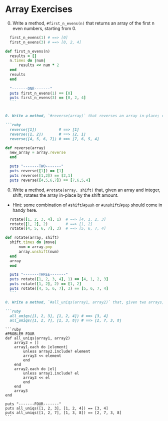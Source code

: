 # Array Exercises

0. Write a method, `#first_n_evens(n)` that returns an array of the first n even numbers, starting from 0.

  ```ruby
    first_n_evens(1) # ==> [0]
    first_n_evens(3) # ==> [0, 2, 4]
  ```
  
  ```ruby
  def first_n_evens(n)
    results = []
    n.times do |num|
        results << num * 2
  	end
    results
	end
    
	"-------ONE-------"
	puts first_n_evens(1) == [0]
	puts first_n_evens(3) == [0, 2, 4]
	```
  

0. Write a method, `#reverse(array)` that reverses an array in-place; don't create any new arrays!

  ```ruby
    reverse([1])          # ==> [1]
    reverse([1, 2])       # ==> [2, 1]
    reverse([4, 5, 6, 7]) # ==> [7, 6, 5, 4]
  ```
  
  ```ruby
  def reverse(array)
    new_array = array.reverse
	end

	puts "-------TWO-------"
	puts reverse([1]) == [1]
	puts reverse([1,2]) == [2,1]
	puts reverse([4,5,6,7]) == [7,6,5,4]
```

0. Write a method, `#rotate(array, shift)` that, given an array and integer, shift, rotates the array in-place by the shift amount.
  * Hint: some combination of `#shift`/`#push` or `#unshift`/`#pop` should come in handy here.

  ```ruby
    rotate([1, 2, 3, 4], 1)  # ==> [4, 1, 2, 3]
    rotate([1, 2], 2)        # ==> [1, 2]
    rotate([4, 5, 6, 7], 3)  # ==> [5, 6, 7, 4]
  ```
  
  ```ruby
  def rotate(array, shift)
    shift.times do |move|
        num = array.pop
        array.unshift(num)
    end
    array
	end

	puts "-------THREE-------"
	puts rotate([1, 2, 3, 4], 1) == [4, 1, 2, 3]
	puts rotate([1, 2], 2) == [1, 2]
	puts rotate([4, 5, 6, 7], 3) == [5, 6, 7, 4]
	```

0. Write a method, `#all_uniqs(array1, array2)` that, given two arrays, produces a new array of only elements unique to `array1` and elements unique to `array2`. Don't worry about the order of the elements in the output array.

  ```ruby
    all_uniqs([1, 2, 3], [1, 2, 4]) # ==> [3, 4]
    all_uniqs([1, 2, 7], [1, 3, 8]) # ==> [2, 7, 3, 8]
  ```

	```ruby
	#PROBLEM FOUR
	def all_uniqs(array1, array2)
	    array3 = []
	    array1.each do |element|
	        unless array2.include? element
	        array3 << element
	        end
	    end
	    array2.each do |el|
	        unless array1.include? el
	        array3 << el
	        end
	    end
	    array3
	end
	
	puts "-------FOUR-------"
	puts all_uniqs([1, 2, 3], [1, 2, 4]) == [3, 4]
	puts all_uniqs([1, 2, 7], [1, 3, 8]) == [2, 7, 3, 8]
	```
